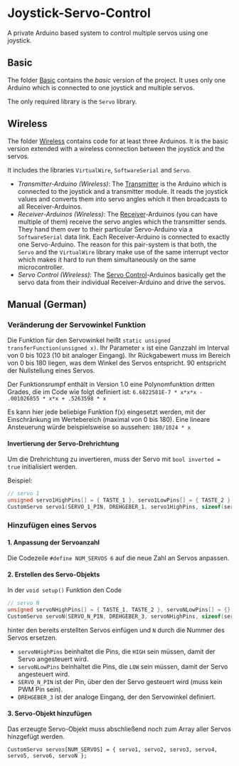 # Joystick-Servo-Control
A private Arduino based system to control multiple servos using one joystick.

## Basic
The folder [Basic](https://github.com/Simsso/Joystick-Servo-Control/tree/master/Basic) contains the *basic* version of the project. It uses only one Arduino which is connected to one joystick and multiple servos.

The only required library is the `Servo` library.

## Wireless
The folder [Wireless](https://github.com/Simsso/Joystick-Servo-Control/tree/master/Wireless) contains code for at least three Arduinos. It is the basic version extended with a wireless connection between the joystick and the servos.

It includes the libraries `VirtualWire`, `SoftwareSerial` and `Servo`.

 * _Transmitter-Arduino (Wireless)_:
The [Transmitter](https://github.com/Simsso/Joystick-Servo-Control/tree/master/Wireless/Transmitter) is the Arduino which is connected to the joystick and a transmitter module. It reads the joystick values and converts them into servo angles which it then broadcasts to all Receiver-Arduinos.
 * _Receiver-Arduinos (Wireless)_: The [Receiver](https://github.com/Simsso/Joystick-Servo-Control/tree/master/Wireless/Receiver)-Arduinos (you can have multiple of them) receive the servo angles which the transmitter sends. They hand them over to their particular Servo-Arduino via a `SoftwareSerial` data link. Each Receiver-Arduino is connected to exactly one Servo-Arduino. The reason for this pair-system is that both, the `Servo` and the `VirtualWire` library make use of the same interrupt vector which makes it hard to run them simultaneously on the same microcontroller.
 * _Servo Control (Wireless)_: The [Servo Control](https://github.com/Simsso/Joystick-Servo-Control/tree/master/Wireless/ServoControl)-Arduinos basically get the servo data from their individual Receiver-Arduino and drive the servos.

## Manual (German)
### Veränderung der Servowinkel Funktion
Die Funktion für den Servowinkel heißt `static unsigned transferFunction(unsigned x)`. Ihr Parameter `x` ist eine Ganzzahl im Interval von 0 bis 1023 (10 bit analoger Eingang). Ihr Rückgabewert muss im Bereich von 0 bis 180 liegen, was dem Winkel des Servos entspricht. 90 entspricht der Nullstellung eines Servos. 

Der Funktionsrumpf enthält in Version 1.0 eine Polynomfunktion dritten Grades, die im Code wie folgt definiert ist: `6.6822581E-7 * x*x*x - .001026855 * x*x + .5263598 * x`

Es kann hier jede beliebige Funktion f(x) eingesetzt werden, mit der Einschränkung im Wertebereich (maximal von 0 bis 180). Eine lineare Ansteuerung würde beispielsweise so aussehen: `180/1024 * x`

#### Invertierung der Servo-Drehrichtung
Um die Drehrichtung zu invertieren, muss der Servo mit `bool inverted = true` initialisiert werden.

Beispiel:
```C++
// servo 1
unsigned servo1HighPins[] = { TASTE_1 }, servo1LowPins[] = { TASTE_2 };
CustomServo servo1(SERVO_1_PIN, DREHGEBER_1, servo1HighPins, sizeof(servo1HighPins) / sizeof(unsigned), servo1LowPins, sizeof(servo1LowPins) / sizeof(unsigned), true);
```

### Hinzufügen eines Servos
#### 1. Anpassung der Servoanzahl
Die Codezeile `#define NUM_SERVOS 6` auf die neue Zahl an Servos anpassen.

#### 2. Erstellen des Servo-Objekts
In der `void setup()` Funktion den Code 

```C++
// servo N
unsigned servoNHighPins[] = { TASTE_1, TASTE_2 }, servoNLowPins[] = {};
CustomServo servoN(SERVO_N_PIN, DREHGEBER_3, servoNHighPins, sizeof(servoNHighPins) / sizeof(unsigned), servoNLowPins, sizeof(servoNLowPins));
```

hinter den bereits erstellten Servos einfügen und `N` durch die Nummer des Servos ersetzen. 

* `servoNHighPins` beinhaltet die Pins, die `HIGH` sein müssen, damit der Servo angesteuert wird.
* `servoNLowPins` beinhaltet die Pins, die `LOW` sein müssen, damit der Servo angesteuert wird.
* `SERVO_N_PIN` ist der Pin, über den der Servo gesteuert wird (muss kein PWM Pin sein).
* `DREHGEBER_3` ist der analoge Eingang, der den Servowinkel definiert.

#### 3. Servo-Objekt hinzufügen
Das erzeugte Servo-Objekt muss abschließend noch zum Array aller Servos hinzgefügt werden.

`CustomServo servos[NUM_SERVOS] = { servo1, servo2, servo3, servo4, servo5, servo6, servoN };`
